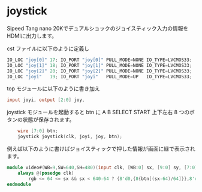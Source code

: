 # joystick

Sipeed Tang nano 20Kでデュアルショックのジョイスティック入力の情報をHDMIに出力します。

cst ファイルに以下のように定義し

```verilog
IO_LOC "joy[0]" 17; IO_PORT "joy[0]" PULL_MODE=NONE IO_TYPE=LVCMOS33;
IO_LOC "joy[1]" 18; IO_PORT "joy[1]" PULL_MODE=NONE IO_TYPE=LVCMOS33;
IO_LOC "joy[2]" 20; IO_PORT "joy[2]" PULL_MODE=NONE IO_TYPE=LVCMOS33;
IO_LOC "joyi"   19; IO_PORT "joyi"   PULL_MODE=UP   IO_TYPE=LVCMOS33;
```

top モジュールに以下のように書き加え

```verilog
input joyi, output [2:0] joy,
```

joystick モジュールを起動すると btn に A B SELECT START 上下左右 8 つのボタンの状態が保存されます。

```verilog
    wire [7:0] btn;
    joystick joystick(clk, joyi, joy, btn);
```

例えば以下のように書けばジョイスティックで押した情報が画面に緑で表示されます。

```verilog
module video#(WB=9,SW=640,SH=480)(input clk, [WB:0] sx, [9:0] sy, [7:0] btn, output reg [23:0] rgb);
    always @(posedge clk)
        rgb <= 64 <= sx && sx < 640-64 ? {8'd0,{8{btn[(sx-64)/64]}},8'd0} : 24'h444444;
endmodule
```
